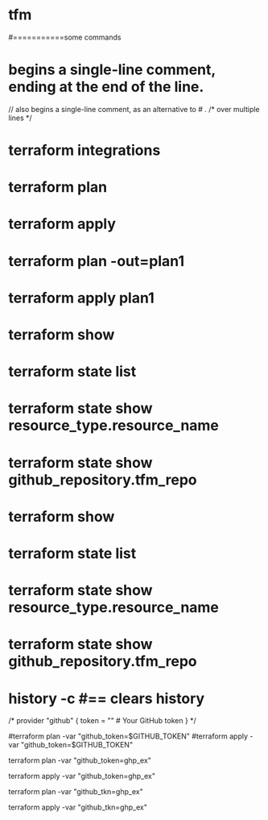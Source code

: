 # tfm
#===========some commands

# begins a single-line comment, ending at the end of the line.
// also begins a single-line comment, as an alternative to # .
/* over multiple lines */
 
# terraform integrations
# terraform plan
# terraform apply

# terraform plan -out=plan1
# terraform apply plan1
# terraform show
# terraform state list
# terraform state show resource_type.resource_name
# terraform state show github_repository.tfm_repo

# terraform show
# terraform state list
# terraform state show resource_type.resource_name
# terraform state show github_repository.tfm_repo

# history -c #== clears history
/*
provider "github" {
  token = ""  # Your GitHub token
}
*/

#terraform plan -var "github_token=$GITHUB_TOKEN"
#terraform apply -var "github_token=$GITHUB_TOKEN"

terraform plan -var "github_token=ghp_ex"

terraform apply -var "github_token=ghp_ex"

terraform plan -var "github_tkn=ghp_ex"

terraform apply -var "github_tkn=ghp_ex"
